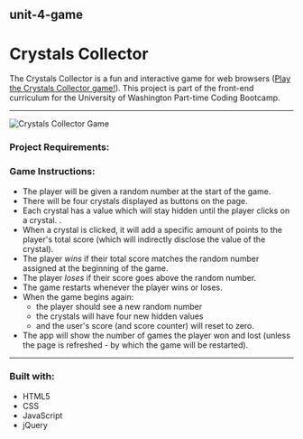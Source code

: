 ## unit-4-game 

# Crystals Collector

The Crystals Collector is a fun and interactive game for web browsers ([Play the Crystals Collector game!](https://heidijvr.github.io/Crystals-Collector-unit-4-game/)).
This project is part of the front-end curriculum for the University of Washington Part-time Coding Bootcamp. 

-----

<img src="https://heidijvr.github.io/Crystals-Collector-unit-4-game/assets/images/Crystals-Collector.png" alt="Crystals Collector Game">


### Project Requirements:

### Game Instructions:

  * The player will be given a random number at the start of the game. 
  * There will be four crystals displayed as buttons on the page.
  * Each crystal has a value which will stay hidden until the player clicks on a crystal.  .
  * When a crystal is clicked, it will add a specific amount of points to the player's total score (which will indirectly
    disclose the value of the crystal). 
  * The player *wins* if their total score matches the random number assigned at the beginning of the game.
  * The player *loses* if their score goes above the random number.
  * The game restarts whenever the player wins or loses.
* When the game begins again:
    * the player should see a new random number
    * the crystals will have four new hidden values
    * and the user's score (and score counter) will reset to zero.
* The app will show the number of games the player won and lost (unless the page is refreshed - by which the game will be restarted).


-----

### Built with:

* HTML5
* CSS
* JavaScript
* jQuery


